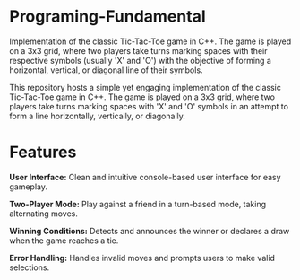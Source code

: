 # Programing-Fundamental
Implementation of the classic Tic-Tac-Toe game in C++. The game is played on a 3x3 grid, where two players take turns marking spaces with their respective symbols (usually 'X' and 'O') with the objective of forming a horizontal, vertical, or diagonal line of their symbols.

This repository hosts a simple yet engaging implementation of the classic Tic-Tac-Toe game in C++. The game is played on a 3x3 grid, where two players take turns marking spaces with 'X' and 'O' symbols in an attempt to form a line horizontally, vertically, or diagonally.

# Features

**User Interface:** Clean and intuitive console-based user interface for easy gameplay.

**Two-Player Mode:** Play against a friend in a turn-based mode, taking alternating moves.

**Winning Conditions:** Detects and announces the winner or declares a draw when the game reaches a tie.

**Error Handling:** Handles invalid moves and prompts users to make valid selections.
